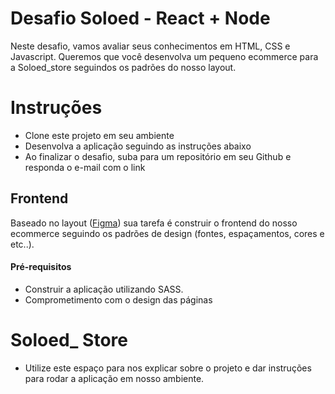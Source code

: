 # Desafio Soloed - React + Node

Neste desafio, vamos avaliar seus conhecimentos em HTML, CSS e Javascript. Queremos que você desenvolva um pequeno ecommerce para a Soloed_store seguindos os padrões do nosso layout.

# Instruções

- Clone este projeto em seu ambiente
- Desenvolva a aplicação seguindo as instruções abaixo
- Ao finalizar o desafio, suba para um repositório em seu Github e responda o e-mail com o link

## Frontend

Baseado no layout ([Figma](https://www.figma.com/file/sl23D5HJ2d3rgUTlnkHaJN/Soloed_store_teste?node-id=0%3A1)) sua tarefa é construir o frontend do nosso ecommerce seguindo os padrões de design (fontes, espaçamentos, cores e etc..).

#### Pré-requisitos

- Construir a aplicação utilizando SASS.
- Comprometimento com o design das páginas

# Soloed\_ Store

- Utilize este espaço para nos explicar sobre o projeto e dar instruções para rodar a aplicação em nosso ambiente.
